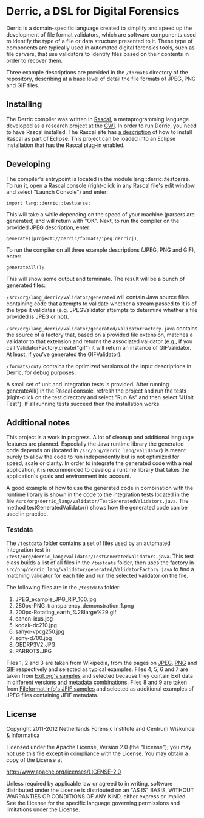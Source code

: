 # Derric, a DSL for Digital Forensics #

Derric is a domain-specific language created to simplify and speed up the development of file format validators, which are software components used to identify the type of a file or data structure presented to it. These type of components are typically used in automated digital forensics tools, such as file carvers, that use validators to identify files based on their contents in order to recover them.

Three example descriptions are provided in the `/formats` directory of the repository, describing at a base level of detail the file formats of JPEG, PNG and GIF files.

## Installing ##

The Derric compiler was written in [Rascal](http://www.rascal-mpl.org/), a
metaprogramming language developed as a research project at the [CWI](http://www.cwi.nl/). In order to run Derric, you need to have Rascal installed. The Rascal site has [a description](http://www.rascal-mpl.org/Rascal/EclipseUpdate) of how to install Rascal as part of Eclipse. This project can be loaded into an Eclipse installation that has the Rascal plug-in enabled.

## Developing ##

The compiler's entrypoint is located in the module lang::derric::testparse. To run it, open a Rascal console (right-click in any Rascal file's edit window and select "Launch Console") and enter:

    import lang::derric::testparse;

This will take a while depending on the speed of your machine (parsers are generated) and will return with "OK". Next, to run the compiler on the provided JPEG description, enter:

    generate(|project://derric/formats/jpeg.derric|);

To run the compiler on all three example descriptions (JPEG, PNG and GIF), enter:

    generateAll();

This will show some output and terminate. The result will be a bunch of generated files:

`/src/org/lang_derric/validator/generated` will contain Java source files containing code that attempts to validate whether a stream passed to it is of the type it validates (e.g. JPEGValidator attempts to determine whether a file provided is JPEG or not).

`/src/org/lang_derric/validator/generated/ValidatorFactory.java` contains the source of a factory that, based on a provided file extension, matches a validator to that extension and returns the associated validator (e.g., if you call ValidatorFactory.create("gif") it will return an instance of GIFValidator. At least, if you've generated the GIFValidator).

`/formats/out/` contains the optimized versions of the input descriptions in Derric, for debug purposes.

A small set of unit and integration tests is provided. After running generateAll() in the Rascal console, refresh the project and run the tests (right-click on the test directory and select "Run As" and then select "JUnit Test"). If all running tests succeed then the installation works.

## Additional notes ##

This project is a work in progress. A lot of cleanup and additional language features are planned. Especially the Java runtime library the generated code depends on (located in `/src/org/derric_lang/validator`) is meant purely to allow the code to run independently but is not optimized for speed, scale or clarity. In order to integrate the generated code with a real application, it is recommended to develop a runtime library that takes the application's goals and environment into account.

A good example of how to use the generated code in combination with the runtime library is shown in the code to the integration tests located in the file `/src/org/derric_lang/validator/TestGeneratedValidators.java`. The method testGeneratedValidator() shows how the generated code can be used in practice.

### Testdata ###

The `/testdata` folder contains a set of files used by an automated integration test in `/test/org/derric_lang/validator/TestGeneratedValidators.java`. This test class builds a list of all files in the `/testdata` folder, then uses the factory in `src/org/derric_lang/validator/generated/ValidatorFactory.java` to find a matching validator for each file and run the selected validator on the file.

The following files are in the `/testdata` folder:

1. JPEG_example_JPG_RIP_100.jpg
2. 280px-PNG_transparency_demonstration_1.png
3. 200px-Rotating_earth_%28large%29.gif
4. canon-ixus.jpg
5. kodak-dc210.jpg
6. sanyo-vpcg250.jpg
7. sony-d700.jpg
8. GEDRP3V2.JPG
9. PARROTS.JPG

Files 1, 2 and 3 are taken from Wikipedia, from the pages on [JPEG](http://en.wikipedia.org/wiki/JPEG), [PNG](http://en.wikipedia.org/wiki/Portable_Network_Graphics) and [GIF](http://en.wikipedia.org/wiki/Graphics_Interchange_Format) respectively and selected as typical examples. Files 4, 5, 6 and 7 are taken from [Exif.org's samples](http://www.exif.org/samples.html) and selected because they contain Exif data in different versions and metadata combinations. Files 8 and 9 are taken from [Fileformat.info's JFIF samples](http://www.fileformat.info/format/jpeg/sample/index.htm) and selected as additional examples of JPEG files containing JFIF metadata.

## License ##
Copyright 2011-2012 Netherlands Forensic Institute and Centrum Wiskunde & Informatica

Licensed under the Apache License, Version 2.0 (the "License"); you may not use this file except in compliance with the License. You may obtain a copy of the License at

   http://www.apache.org/licenses/LICENSE-2.0

Unless required by applicable law or agreed to in writing, software distributed under the License is distributed on an "AS IS" BASIS, WITHOUT WARRANTIES OR CONDITIONS OF ANY KIND, either express or implied. See the License for the specific language governing permissions and limitations under the License.

